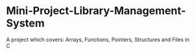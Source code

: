 # Mini-Project-Library-Management-System
A project which covers: Arrays, Functions, Pointers, Structures and Files in C
